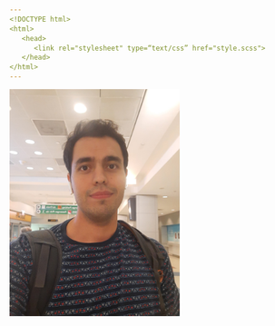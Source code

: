 ```yaml
---
<!DOCTYPE html>
<html>
   <head>
      <link rel="stylesheet" type=“text/css” href="style.scss">
   </head>
</html>
---
```

<img src="Homepage_photo.jpg" alt="my photo" class="cover-photo" width="300px">
